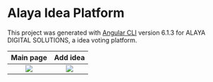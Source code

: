 
# Alaya Idea Platform

This project was generated with [Angular CLI](https://github.com/angular/angular-cli) version 6.1.3 for ALAYA DIGITAL SOLUTIONS, a idea voting platform.


Main page             |  Add idea 
:-------------------------:|:-------------------------:
![](https://i.imgur.com/Lnl32Lw.png)  |  ![](https://i.imgur.com/xlboxnU.png)

